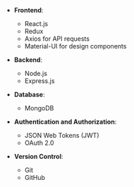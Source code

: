 - **Frontend**:

  - React.js
  - Redux
  - Axios for API requests
  - Material-UI for design components

- **Backend**:

  - Node.js
  - Express.js

- **Database**:

  - MongoDB

- **Authentication and Authorization**:

  - JSON Web Tokens (JWT)
  - OAuth 2.0

- **Version Control**:
  - Git
  - GitHub

